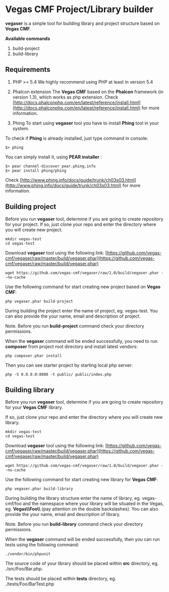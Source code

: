 Vegas CMF Project/Library builder
=========================

**vegaser** is a simple tool for building library and project structure based on **Vegas CMF**.

**Available commands**

1. build-project
2. build-library


Requirements
------------
1. PHP >= 5.4
We highly recommend using PHP at least in version 5.4

2. Phalcon extension
The **Vegas CMF** based on the **Phalcon** framework (in version 1.3), which works as php extension.
Check [http://docs.phalconphp.com/en/latest/reference/install.html](http://docs.phalconphp.com/en/latest/reference/install.html) for more information.

3. Phing
To start using **vegaser** tool you have to install **Phing** tool in your system.

To check if **Phing** is already installed, just type command in console:
```
$> phing
```

You can simply install it, using **PEAR installer** :
```
$> pear channel-discover pear.phing.info
$> pear install phing/phing
```

Check [http://www.phing.info/docs/guide/trunk/ch03s03.html](http://www.phing.info/docs/guide/trunk/ch03s03.html) for more information.


Building project
----------------
Before you run **vegaser** tool, determine if you are going to create repository for your project.
If so, just clone your repo and enter the directory where you will create new project.

```
mkdir vegas-test
cd vegas-test
```

Download **vegaser** tool using the following link: [https://github.com/vegas-cmf/vegaser/raw/master/build/vegaser.phar](https://github.com/vegas-cmf/vegaser/raw/master/build/vegaser.phar)
```
wget https://github.com/vegas-cmf/vegaser/raw/1.0/build/vegaser.phar --no-cache
```

Use the following command for start creating new project based on **Vegas CMF**:
```
php vegaser.phar build-project
```

During building the project enter the name of project, eg. vegas-test. You can also provide the your name, email and description of project.

Note. Before you run **build-project** command check your directory permissions.

When the **vegaser** command will be ended successfully, you need to run **composer** from project root directory and install
latest vendors:
```
php composer.phar install
```

Then you can see starter project by starting local php server:
```
php -S 0.0.0.0:8080 -t public/ public/index.php
```


Building library
----------------
Before you run **vegaser** tool, determine if you are going to create repository for your **Vegas CMF** library.

If so, just clone your repo and enter the directory where you will create new library.
```
mkdir vegas-test
cd vegas-test
```

Download **vegaser** tool using the following link: [https://github.com/vegas-cmf/vegaser/raw/master/build/vegaser.phar](https://github.com/vegas-cmf/vegaser/raw/master/build/vegaser.phar)
```
wget https://github.com/vegas-cmf/vegaser/raw/1.0/build/vegaser.phar --no-cache
```

Use the following command for start creating new library for **Vegas CMF**:
```
php vegaser.phar build-library
```

During building the library structure enter the name of library, eg. vegas-cmf/foo and the namespace where your library will be situated in the Vegas, eg. **Vegas\\\Foo\\\\** (pay attention on the double backslashes). You can also provide the your name, email and description of library.

Note. Before you run **build-library** command check your directory permissions.

When the **vegaser** command will be ended successfully, then you can run tests using the following command:
```
./vendor/bin/phpunit
```

The source code of your library should be placed within **src** directory, eg. ./src/Foo/Bar.php.

The tests should be placed within **tests** directory, eg. ./tests/Foo/BarTest.php